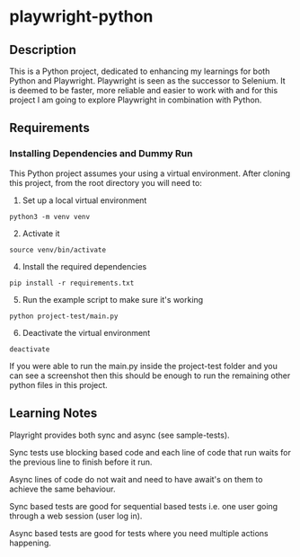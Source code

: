 # playwright-python

## Description

This is a Python project, dedicated to enhancing my learnings for both Python and Playwright. Playwright is seen as the successor to Selenium. It is deemed to be faster, more reliable and easier to work with and for this project I am going to explore Playwright in combination with Python.

## Requirements

### Installing Dependencies and Dummy Run
This Python project assumes your using a virtual environment. After cloning this project, from the root directory you will need to:

1. Set up a local virtual environment
```
python3 -m venv venv
```
2. Activate it
```
source venv/bin/activate
```
4. Install the required dependencies
```
pip install -r requirements.txt
```
5. Run the example script to make sure it's working
```
python project-test/main.py
```
6. Deactivate the virtual environment
```
deactivate
```
If you were able to run the main.py inside the project-test folder and you can see a screenshot then this should be enough to run the remaining other python files in this project.

## Learning Notes

Playright provides both sync and async (see sample-tests). 

Sync tests use blocking based code and each line of code that run waits for the previous line to finish before it run. 

Async lines of code do not wait and need to have await's on them to achieve the same behaviour.

Sync based tests are good for sequential based tests i.e. one user going through a web session (user log in).

Async based tests are good for tests where you need multiple actions happening.

